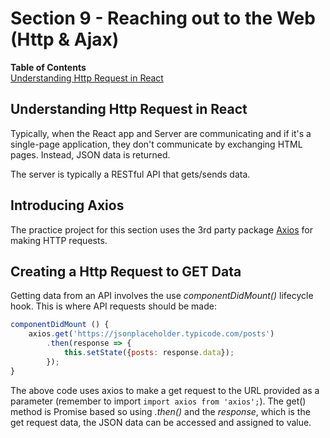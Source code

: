 # Section 9 - Reaching out to the Web (Http & Ajax)

**Table of Contents**       
[Understanding Http Request in React](#understanding-http-request-in-react)    


## Understanding Http Request in React

Typically, when the React app and Server are communicating and if it's a single-page application, they don't communicate by exchanging HTML pages.  Instead, JSON data is returned.

The server is typically a RESTful API that gets/sends data.

## Introducing Axios

The practice project for this section uses the 3rd party package [Axios](https://github.com/axios/axios) for making HTTP requests.

## Creating a Http Request to GET Data

Getting data from an API involves the use *componentDidMount()* lifecycle hook.  This is where API requests should be made:
```jsx
componentDidMount () {
    axios.get('https://jsonplaceholder.typicode.com/posts')
        .then(response => {
            this.setState({posts: response.data});
        });
}
```

The above code uses axios to make a get request to the URL provided as a parameter (remember to import ```import axios from 'axios';```).  The get() method is Promise based so using *.then()* and the *response*, which is the get request data, the JSON data can be accessed and assigned to value.